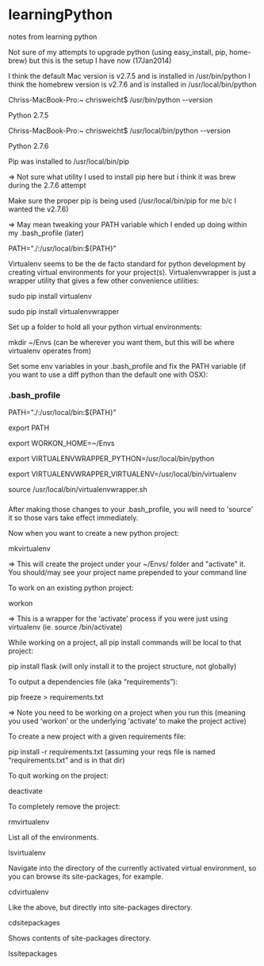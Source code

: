 learningPython
==============

notes from learning python


Not sure of my attempts to upgrade python (using easy_install, pip, home-brew) but this is the setup I have now (17Jan2014)

I think the default Mac version is v2.7.5 and is installed in /usr/bin/python
I think the homebrew version is v2.7.6 and is installed in /usr/local/bin/python

Chriss-MacBook-Pro:~ chrisweicht$ /usr/bin/python --version

Python 2.7.5

Chriss-MacBook-Pro:~ chrisweicht$ /usr/local/bin/python --version

Python 2.7.6

Pip was installed to /usr/local/bin/pip

=> Not sure what utility I used to install pip here but i think it was brew during the 2.7.6 attempt

Make sure the proper pip is being used (/usr/local/bin/pip for me b/c I wanted the v2.7.6)

=> May mean tweaking your PATH variable which I ended up doing within my .bash_profile (later)

PATH="./:/usr/local/bin:${PATH}"


Virtualenv seems to be the de facto standard for python development by creating virtual environments for your project(s).  Virtualenvwrapper is just a wrapper utility that gives a few other convenience utilities:

sudo pip install virtualenv

sudo pip install virtualenvwrapper

Set up a folder to hold all your python virtual environments:

mkdir ~/Envs  (can be wherever you want them, but this will be where virtualenv operates from)

Set some env variables in your .bash_profile and fix the PATH variable (if you want to use a diff python than the default one with OSX):

### .bash_profile ###

PATH="./:/usr/local/bin:${PATH}"

export PATH

export WORKON_HOME=~/Envs

export VIRTUALENVWRAPPER_PYTHON=/usr/local/bin/python

export VIRTUALENVWRAPPER_VIRTUALENV=/usr/local/bin/virtualenv

source /usr/local/bin/virtualenvwrapper.sh

###

After making those changes to your .bash_profile, you will need to 'source' it so those vars take effect immediately.

Now when you want to create a new python project:


mkvirtualenv <name of project>

=> This will create the project under your ~/Envs/ folder and "activate" it.  You should/may see your project name prepended to your command line

To work on an existing python project:

workon <name of project>

=> This is a wrapper for the ‘activate’ process if you were just using virtualenv (ie. source <project>/bin/activate)

While working on a project, all pip install commands will be local to that project:

pip install flask  (will only install it to the project structure, not globally)

To output a dependencies file (aka “requirements”):

pip freeze > requirements.txt

=> Note you need to be working on a project when you run this (meaning you used ‘workon’ or the underlying ‘activate’ to make the project active)

To create a new project with a given requirements file:

pip install -r requirements.txt  (assuming your reqs file is named “requirements.txt” and is in that dir)

To quit working on the project:

deactivate

To completely remove the project:

rmvirtualenv <name of project>

List all of the environments.

lsvirtualenv

Navigate into the directory of the currently activated virtual environment, so you can browse its site-packages, for example.

cdvirtualenv

Like the above, but directly into site-packages directory.

cdsitepackages

Shows contents of site-packages directory.

lssitepackages


